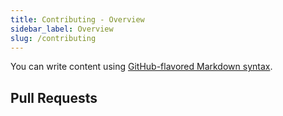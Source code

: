 ```yaml
---
title: Contributing - Overview
sidebar_label: Overview
slug: /contributing
---
```


You can write content using [GitHub-flavored Markdown syntax](https://github.github.com/gfm/).

## Pull Requests

